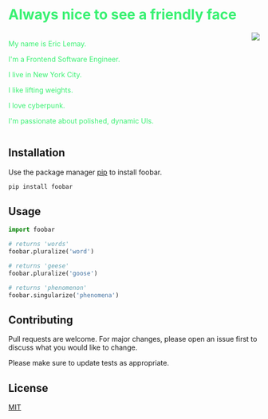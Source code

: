 <h1 style="color: #39f172;">Always nice to see a friendly face</h1>

<div style="display: flex; justify-content: space-between;" >
  <div>
  <p style="color: #39f172;">My name is Eric Lemay.</p>
  <p style="color: #39f172;">I'm a Frontend Software Engineer.</p>
  <p style="color: #39f172;">I live in New York City.</p>
  <p style="color: #39f172;">I like lifting weights.</p>
  <p style="color: #39f172;">I love cyberpunk.</p>
  <p style="color: #39f172;">I'm passionate about polished, dynamic UIs.</p>
  </div>

  <img src="https://media.giphy.com/media/YaAxfArI11F2XOIczx/giphy.gif" align="right" />
 
</div>

## Installation

Use the package manager [pip](https://pip.pypa.io/en/stable/) to install foobar.

```bash
pip install foobar
```

## Usage

```python
import foobar

# returns 'words'
foobar.pluralize('word')

# returns 'geese'
foobar.pluralize('goose')

# returns 'phenomenon'
foobar.singularize('phenomena')
```

## Contributing

Pull requests are welcome. For major changes, please open an issue first to discuss what you would like to change.

Please make sure to update tests as appropriate.

## License

[MIT](https://choosealicense.com/licenses/mit/)
